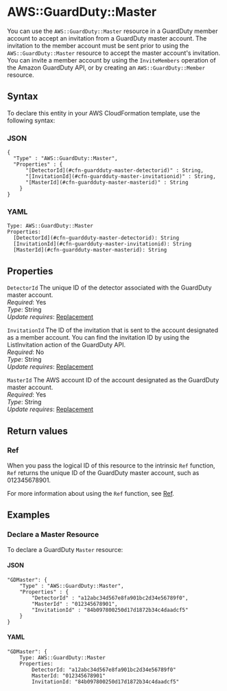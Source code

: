# AWS::GuardDuty::Master<a name="aws-resource-guardduty-master"></a>

You can use the `AWS::GuardDuty::Master` resource in a GuardDuty member account to accept an invitation from a GuardDuty master account\. The invitation to the member account must be sent prior to using the `AWS::GuardDuty::Master` resource to accept the master account's invitation\. You can invite a member account by using the `InviteMembers` operation of the Amazon GuardDuty API, or by creating an `AWS::GuardDuty::Member` resource\.

## Syntax<a name="aws-resource-guardduty-master-syntax"></a>

To declare this entity in your AWS CloudFormation template, use the following syntax:

### JSON<a name="aws-resource-guardduty-master-syntax.json"></a>

```
{
  "Type" : "AWS::GuardDuty::Master",
  "Properties" : {
      "[DetectorId](#cfn-guardduty-master-detectorid)" : String,
      "[InvitationId](#cfn-guardduty-master-invitationid)" : String,
      "[MasterId](#cfn-guardduty-master-masterid)" : String
    }
}
```

### YAML<a name="aws-resource-guardduty-master-syntax.yaml"></a>

```
Type: AWS::GuardDuty::Master
Properties: 
  [DetectorId](#cfn-guardduty-master-detectorid): String
  [InvitationId](#cfn-guardduty-master-invitationid): String
  [MasterId](#cfn-guardduty-master-masterid): String
```

## Properties<a name="aws-resource-guardduty-master-properties"></a>

`DetectorId`  <a name="cfn-guardduty-master-detectorid"></a>
The unique ID of the detector associated with the GuardDuty master account\.  
*Required*: Yes  
*Type*: String  
*Update requires*: [Replacement](https://docs.aws.amazon.com/AWSCloudFormation/latest/UserGuide/using-cfn-updating-stacks-update-behaviors.html#update-replacement)

`InvitationId`  <a name="cfn-guardduty-master-invitationid"></a>
The ID of the invitation that is sent to the account designated as a member account\. You can find the invitation ID by using the ListInvitation action of the GuardDuty API\.  
*Required*: No  
*Type*: String  
*Update requires*: [Replacement](https://docs.aws.amazon.com/AWSCloudFormation/latest/UserGuide/using-cfn-updating-stacks-update-behaviors.html#update-replacement)

`MasterId`  <a name="cfn-guardduty-master-masterid"></a>
The AWS account ID of the account designated as the GuardDuty master account\.  
*Required*: Yes  
*Type*: String  
*Update requires*: [Replacement](https://docs.aws.amazon.com/AWSCloudFormation/latest/UserGuide/using-cfn-updating-stacks-update-behaviors.html#update-replacement)

## Return values<a name="aws-resource-guardduty-master-return-values"></a>

### Ref<a name="aws-resource-guardduty-master-return-values-ref"></a>

 When you pass the logical ID of this resource to the intrinsic `Ref` function, `Ref` returns the unique ID of the GuardDuty master account, such as 012345678901\.

For more information about using the `Ref` function, see [Ref](https://docs.aws.amazon.com/AWSCloudFormation/latest/UserGuide/intrinsic-function-reference-ref.html)\.

## Examples<a name="aws-resource-guardduty-master--examples"></a>

### Declare a Master Resource<a name="aws-resource-guardduty-master--examples--Declare_a_Master_Resource"></a>

To declare a GuardDuty `Master` resource:

#### JSON<a name="aws-resource-guardduty-master--examples--Declare_a_Master_Resource--json"></a>

```
"GDMaster": {
    "Type" : "AWS::GuardDuty::Master",
    "Properties" : {
        "DetectorId" : "a12abc34d567e8fa901bc2d34e56789f0",
        "MasterId" : "012345678901",
        "InvitationId" : "84b097800250d17d1872b34c4daadcf5"
    }
}
```

#### YAML<a name="aws-resource-guardduty-master--examples--Declare_a_Master_Resource--yaml"></a>

```
"GDMaster": {
    Type: AWS::GuardDuty::Master
    Properties:
        DetectorId: "a12abc34d567e8fa901bc2d34e56789f0"
        MasterId: "012345678901"
        InvitationId: "84b097800250d17d1872b34c4daadcf5"
```